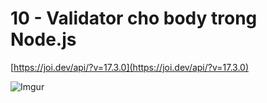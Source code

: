 # 10 - Validator cho body trong Node.js   

[https://joi.dev/api/?v=17.3.0](https://joi.dev/api/?v=17.3.0)

![Imgur](https://i.imgur.com/W7ylOz9.png)    
